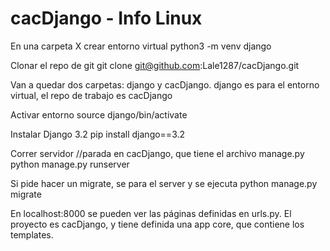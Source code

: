 # cacDjango - Info Linux
En una carpeta X crear entorno virtual
python3 -m venv django

Clonar el repo de git
git clone git@github.com:Lale1287/cacDjango.git

Van a quedar dos carpetas: django y cacDjango. django es para el entorno virtual,
el repo de trabajo es cacDjango

Activar entorno
source django/bin/activate

Instalar Django 3.2
pip install django==3.2

Correr servidor //parada en cacDjango, que tiene el archivo manage.py
python manage.py runserver

Si pide hacer un migrate, se para el server y se ejecuta
python manage.py migrate

En localhost:8000 se pueden ver las páginas definidas en urls.py.
El proyecto es cacDjango, y tiene definida una app core, que contiene los templates.
